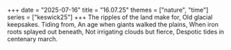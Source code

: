 +++
date = "2025-07-16"
title = "16.07.25"
themes = ["nature", "time"]
series = ["keswick25"]
+++
The ripples of the land make for,
Old glacial keepsakes. Tiding from,
An age when giants walked the plains,
When iron roots splayed out beneath,
Not irrigating clouds but fierce,
Despotic tides in centenary march.
